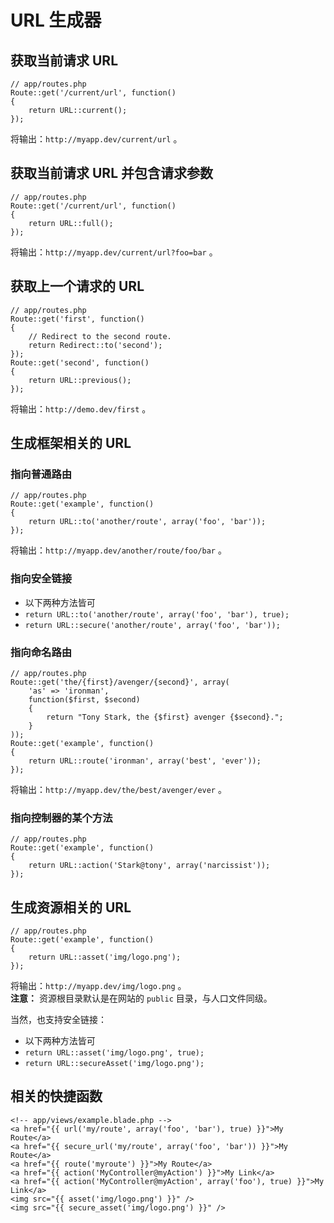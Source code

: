 # URL 生成器

## 获取当前请求 URL

    // app/routes.php
    Route::get('/current/url', function()
    {
        return URL::current();
    });

将输出：`http://myapp.dev/current/url` 。

## 获取当前请求 URL 并包含请求参数

    // app/routes.php
    Route::get('/current/url', function()
    {
        return URL::full();
    });

将输出：`http://myapp.dev/current/url?foo=bar` 。

## 获取上一个请求的 URL

    // app/routes.php
    Route::get('first', function()
    {
        // Redirect to the second route.
        return Redirect::to('second');
    });
    Route::get('second', function()
    {
        return URL::previous();
    });

将输出：`http://demo.dev/first` 。

## 生成框架相关的 URL

### 指向普通路由

    // app/routes.php
    Route::get('example', function()
    {
        return URL::to('another/route', array('foo', 'bar'));
    });

将输出：`http://myapp.dev/another/route/foo/bar` 。

### 指向安全链接

- 以下两种方法皆可
- `return URL::to('another/route', array('foo', 'bar'), true);`
- `return URL::secure('another/route', array('foo', 'bar'));`

### 指向命名路由

    // app/routes.php
    Route::get('the/{first}/avenger/{second}', array(
        'as' => 'ironman',
        function($first, $second)
        {
            return "Tony Stark, the {$first} avenger {$second}.";
        }
    ));
    Route::get('example', function()
    {
        return URL::route('ironman', array('best', 'ever'));
    });

将输出：`http://myapp.dev/the/best/avenger/ever` 。

### 指向控制器的某个方法

    // app/routes.php
    Route::get('example', function()
    {
        return URL::action('Stark@tony', array('narcissist'));
    });

## 生成资源相关的 URL

    // app/routes.php
    Route::get('example', function()
    {
        return URL::asset('img/logo.png');
    });

将输出：`http://myapp.dev/img/logo.png` 。  
**注意：** 资源根目录默认是在网站的 `public` 目录，与人口文件同级。

当然，也支持安全链接：

- 以下两种方法皆可
- `return URL::asset('img/logo.png', true);`
- `return URL::secureAsset('img/logo.png');`

## 相关的快捷函数

    <!-- app/views/example.blade.php -->
    <a href="{{ url('my/route', array('foo', 'bar'), true) }}">My Route</a>
    <a href="{{ secure_url('my/route', array('foo', 'bar')) }}">My Route</a>
    <a href="{{ route('myroute') }}">My Route</a>
    <a href="{{ action('MyController@myAction') }}">My Link</a>
    <a href="{{ action('MyController@myAction', array('foo'), true) }}">My Link</a>
    <img src="{{ asset('img/logo.png') }}" />
    <img src="{{ secure_asset('img/logo.png') }}" />
